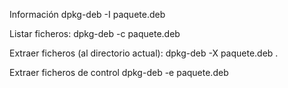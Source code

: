 Información
dpkg-deb -I paquete.deb

Listar ficheros:
dpkg-deb -c paquete.deb

Extraer ficheros (al directorio actual):
dpkg-deb -X paquete.deb .

Extraer ficheros de control
dpkg-deb -e paquete.deb
